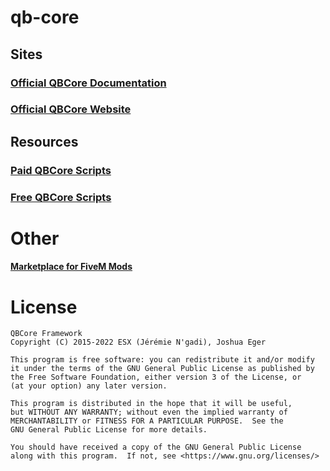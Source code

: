 # qb-core

## Sites

### [Official QBCore Documentation](https://docs.qbcore.org)
### [Official QBCore Website](https://qbcore.net/)

## Resources

### [Paid QBCore Scripts](https://fivemx.com/qbcore-scripts/)
### [Free QBCore Scripts](https://forum.cfx.re/tags/c/releases/7/qbcore)

# Other
#### [Marketplace for FiveM Mods](https://fivemx.com/)

# License

    QBCore Framework
    Copyright (C) 2015-2022 ESX (Jérémie N'gadi), Joshua Eger

    This program is free software: you can redistribute it and/or modify
    it under the terms of the GNU General Public License as published by
    the Free Software Foundation, either version 3 of the License, or
    (at your option) any later version.

    This program is distributed in the hope that it will be useful,
    but WITHOUT ANY WARRANTY; without even the implied warranty of
    MERCHANTABILITY or FITNESS FOR A PARTICULAR PURPOSE.  See the
    GNU General Public License for more details.

    You should have received a copy of the GNU General Public License
    along with this program.  If not, see <https://www.gnu.org/licenses/>

